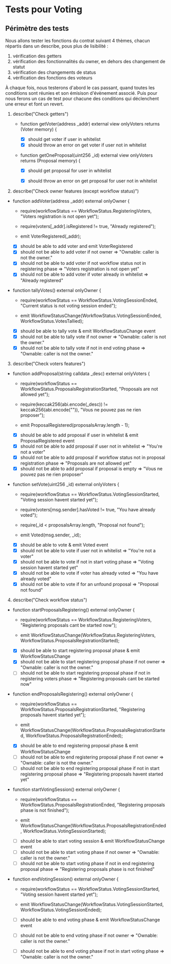 # Tests pour Voting 

## Périmètre des tests

Nous allons tester les fonctions du contrat suivant 4 thèmes, chacun répartis dans un describe, pous plus de lisibilité : 
1. vérification des getters
1. vérification des fonctionnalités du owner, en dehors des changement de statut
1. vérification des changements de status
1. vérification des fonctions des voteurs

À chaque fois, nous testerons d'abord le cas passant, quand toutes les conditions sont réunies et son émisison d'évènement associé.
Puis pour nous ferons un cas de test pour chacune des conditions qui déclenchent une erreur et font un revert.

1. describe("Check getters")

    - function getVoter(address _addr) external view onlyVoters returns (Voter memory) {

        - [X] should get voter if user in whitelist
        - [X] should throw an error on get voter if user not in whitelist

    - function getOneProposal(uint256 _id) external view onlyVoters returns (Proposal memory) {

        - [X] should get proposal for user in whitelist
        - [X] should throw an error on get proposal for user not in whitelist


2. describe("Check owner features (except workflow status)")

- function addVoter(address _addr) external onlyOwner {
    - require(workflowStatus == WorkflowStatus.RegisteringVoters, "Voters registration is not open yet");
    - require(voters[_addr].isRegistered != true, "Already registered");

    - emit VoterRegistered(_addr);

    - [X] should be able to add voter and emit VoterRegistered
    - [X] should not be able to add voter if not owner => "Ownable: caller is not the owner."
    - [X] should not be able to add voter if not workflow status not in registering phase => "Voters registration is not open yet"
    - [X] should not be able to add voter if voter already in whitelist => "Already registered"

- function tallyVotes() external onlyOwner {
    - require(workflowStatus == WorkflowStatus.VotingSessionEnded, "Current status is not voting session ended");

    - emit WorkflowStatusChange(WorkflowStatus.VotingSessionEnded, WorkflowStatus.VotesTallied);

    - [X] should be able to tally vote & emit WorkflowStatusChange event
    - [X] should not be able to tally vote if not owner => "Ownable: caller is not the owner."
    - [X] should not be able to tally vote if not in end voting phase => "Ownable: caller is not the owner."

3. describe("Check voters features")

- function addProposal(string calldata _desc) external onlyVoters {
    - require(workflowStatus == WorkflowStatus.ProposalsRegistrationStarted, "Proposals are not allowed yet");
    - require(keccak256(abi.encode(_desc)) != keccak256(abi.encode("")), "Vous ne pouvez pas ne rien proposer");

    - emit ProposalRegistered(proposalsArray.length - 1);

    - [X] should be able to add proposal if user in whitelist & emit ProposalRegistered event
    - [X] should not be able to add proposal if user not in whitelist => "You're not a voter"
    - [X] should not be able to add proposal if workflow status not in proposal registration phase => "Proposals are not allowed yet"
    - [X] should not be able to add proposal if proposal is empty => "Vous ne pouvez pas ne rien proposer"

- function setVote(uint256 _id) external onlyVoters {
    - require(workflowStatus == WorkflowStatus.VotingSessionStarted, "Voting session havent started yet");
    - require(voters[msg.sender].hasVoted != true, "You have already voted");
    - require(_id < proposalsArray.length, "Proposal not found");

    - emit Voted(msg.sender, _id);

    - [X] should be able to vote & emit Voted event
    - [X] should not be able to vote if user not in whitelist => "You're not a voter"
    - [X] should not be able to vote if not in start voting phase => "Voting session havent started yet"
    - [X] should not be able to vote if voter has already voted =>  "You have already voted"
    - [X] should not be able to vote if for an unfound proposal => "Proposal not found"

4. describe("Check workflow status")

- function startProposalsRegistering() external onlyOwner {
    - require(workflowStatus == WorkflowStatus.RegisteringVoters, "Registering proposals cant be started now");

    - emit WorkflowStatusChange(WorkflowStatus.RegisteringVoters, WorkflowStatus.ProposalsRegistrationStarted);

    - [X] should be able to start registering proposal phase & emit WorkflowStatusChange
    - [X] should not be able to start registering proposal phase if not owner => "Ownable: caller is not the owner."
    - [ ] should not be able to start registering proposal phase if not in registering voters phase => "Registering proposals cant be started now"

- function endProposalsRegistering() external onlyOwner {
	- require(workflowStatus == WorkflowStatus.ProposalsRegistrationStarted, "Registering proposals havent started yet");

    - emit WorkflowStatusChange(WorkflowStatus.ProposalsRegistrationStarted, WorkflowStatus.ProposalsRegistrationEnded);

    - [X] should be able to end registering proposal phase & emit WorkflowStatusChange
    - [ ] should not be able to end registering proposal phase if not owner => "Ownable: caller is not the owner."
    - [ ] should not be able to end registering proposal phase if not in start registering proposal phase => "Registering proposals havent started yet"

- function startVotingSession() external onlyOwner {
    - require(workflowStatus == WorkflowStatus.ProposalsRegistrationEnded, "Registering proposals phase is not finished");

    - emit WorkflowStatusChange(WorkflowStatus.ProposalsRegistrationEnded, WorkflowStatus.VotingSessionStarted);

    - [ ] should be able to start voting session & emit WorkflowStatusChange event
    - [ ] should not be able to start voting phase if not owner => "Ownable: caller is not the owner."
    - [ ] should not be able to start voting phase if not in end registering proposal phase => "Registering proposals phase is not finished"

- function endVotingSession() external onlyOwner {
    - require(workflowStatus == WorkflowStatus.VotingSessionStarted, "Voting session havent started yet");

    - emit WorkflowStatusChange(WorkflowStatus.VotingSessionStarted, WorkflowStatus.VotingSessionEnded);

    - [ ] should be able to end voting phase & emit WorkflowStatusChange event
    - [ ] should not be able to end voting phase if not owner => "Ownable: caller is not the owner."
    - [ ] should not be able to end voting phase if not in start voting phase => "Ownable: caller is not the owner."

